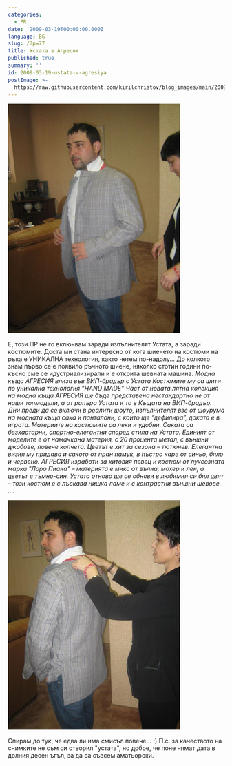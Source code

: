 ```yaml
---
categories:
  - PR
date: '2009-03-19T00:00:00.000Z'
language: BG
slug: /?p=77
title: Устата в Агресия
published: true
summary: ''
id: 2009-03-19-ustata-v-agresiya
postImage: >-
  https://raw.githubusercontent.com/kirilchristov/blog_images/main/2009/03/agresia-ustata_010.jpg
---
```


![agresia-ustata_010](https://raw.githubusercontent.com/kirilchristov/blog_images/main/2009/03/agresia-ustata_010.jpg)

 Е, този ПР не го включвам заради изпълнителят Устата, а заради костюмите.  Доста ми стана интересно от кога шиенето на костюми на ръка е УНИКАЛНА технология, както четем по-надолу... До колкото знам първо се е появило ръчното шиене, няколко стотин години по-късно сме се идустриализирали и е открита шевната машина. _Модна къща АГРЕСИЯ влиза във ВИП-брадър с Устата_ _Костюмите му са шити по уникална технология “HAND MADE”_ _Част от новата лятна колекция на модна къща АГРЕСИЯ ще бъде представена нестандартно не от наши топмодели, а от рапъра Устата и то в Къщата на ВИП-брадър. Дни преди да се включи в реалити шоуто, изпълнителят взе от шоурума на модната къща сака и панталони, с които ще “дефилира”, докато е в играта. Материите на костюмите са леки и удобни. Саката са безхастарни, спортно-елегантни според стила на Устата. Единият от моделите е от намачкана материя, с 20 процента метал, с външни джобове, повече копчета. Цветът е хит за сезона – тютюнев. Елегантна визия му придава и сакото от пран памук, в пъстро каре от синьо, бяло и червено. АГРЕСИЯ изработи за хитовия певец и костюм от луксозната марка "Лоро Пиана" – материята е микс от вълна, мохер и лен, а цветът е тъмно-син. Устата отново ще се обнови в любимия си бял цвят – този костюм е с лъскава нишка ламе и с контрастни външни шевове. ...._ 

![agresia-ustata_007](https://raw.githubusercontent.com/kirilchristov/blog_images/main/2009/03/agresia-ustata_007.jpg)

 Спирам до тук, че едва ли има смисъл повече... :) П.с. за качеството на снимките не съм си отворил "устата", но добре, че поне нямат дата в долния десен ъгъл, за да са съвсем аматьорски.
